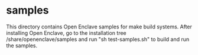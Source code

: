samples
=======

This directory contains Open Enclave samples for make build
systems. After installing Open Enclave, go to the installation tree
<prefix>/share/openenclave/samples and run "sh test-samples.sh" to build and
run the samples.
